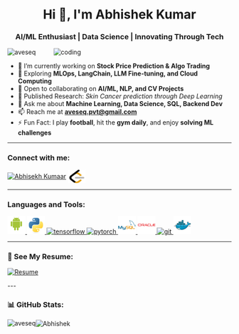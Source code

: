 <h1 align="center">Hi 👋, I'm Abhishek Kumar</h1>
<h3 align="center">AI/ML Enthusiast | Data Science | Innovating Through Tech</h3>

<img align="right" alt="coding" width="400" src="https://media2.giphy.com/media/NytMLKyiaIh6VH9SPm/giphy.gif?cid=ecf05e47i8s9qleucyq92tkqqoht9wptlvs7xuv3kri2kt72&ep=v1_gifs_search&rid=giphy.gif&ct=g">

<p align="left"> <img src="https://komarev.com/ghpvc/?username=aveseq&label=Profile%20views&color=0e75b6&style=flat" alt="aveseq" /> </p>

- 🔭 I’m currently working on **Stock Price Prediction & Algo Trading**  
- 🌱 Exploring **MLOps, LangChain, LLM Fine-tuning, and Cloud Computing**  
- 👯 Open to collaborating on **AI/ML, NLP, and CV Projects**  
- 📝 Published Research: *Skin Cancer prediction through Deep Learning*  
- 💬 Ask me about **Machine Learning, Data Science, SQL, Backend Dev**  
- 📫 Reach me at **aveseq.pvt@gmail.com**  
- ⚡ Fun Fact: I play **football**, hit the **gym daily**, and enjoy **solving ML challenges**  

---

<h3 align="left">Connect with me:</h3>
<p align="left">
<a href="https://linkedin.com/in/aveseq" target="_blank"><img align="center" src="https://raw.githubusercontent.com/rahuldkjain/github-profile-readme-generator/master/src/images/icons/Social/linked-in-alt.svg" alt="Abhisekh Kumaar" height="30" width="40" /></a>
<a href="https://leetcode.com/aveseq/" target="blank"><img align="center" src="https://github.com/aveseq/GitHub-Profile-Readme/blob/main/leetcode.png" alt="Abhisekh" height="30" width="40" /></a>
</p>

---

<h3 align="left">Languages and Tools:</h3>
<p align="left">
  <a href="https://developer.android.com" target="_blank" rel="noreferrer"> <img src="https://raw.githubusercontent.com/devicons/devicon/master/icons/android/android-original-wordmark.svg" alt="android" width="40" height="40"/> </a>
  <a href="https://www.python.org" target="_blank" rel="noreferrer"> <img src="https://raw.githubusercontent.com/devicons/devicon/master/icons/python/python-original.svg" alt="python" width="40" height="40"/> </a>
  <a href="https://www.tensorflow.org/" target="_blank" rel="noreferrer"> <img src="https://upload.wikimedia.org/wikipedia/commons/2/2d/Tensorflow_logo.svg" alt="tensorflow" width="40" height="40"/> </a>
  <a href="https://pytorch.org/" target="_blank" rel="noreferrer"> <img src="https://upload.wikimedia.org/wikipedia/commons/1/10/PyTorch_logo_icon.svg" alt="pytorch" width="40" height="40"/> </a>
  <a href="https://www.mysql.com/" target="_blank" rel="noreferrer"> <img src="https://raw.githubusercontent.com/devicons/devicon/master/icons/mysql/mysql-original-wordmark.svg" alt="mysql" width="40" height="40"/> </a>
  <a href="https://www.oracle.com/" target="_blank" rel="noreferrer"> <img src="https://raw.githubusercontent.com/devicons/devicon/master/icons/oracle/oracle-original.svg" alt="oracle" width="40" height="40"/> </a>
  <a href="https://git-scm.com/" target="_blank" rel="noreferrer"> <img src="https://www.vectorlogo.zone/logos/git-scm/git-scm-icon.svg" alt="git" width="40" height="40"/> </a>
  <a href="https://www.docker.com/" target="_blank" rel="noreferrer"> <img src="https://raw.githubusercontent.com/devicons/devicon/master/icons/docker/docker-original.svg" alt="docker" width="40" height="40"/> </a>
</p>

---

<h3 align="left">📄 See My Resume:</h3>
<p align="left">
  <a href="https://drive.google.com/file/d/1MuSRVgaEz4U5CMXklngJC0ZXX0E819zO/view?usp=sharing" target="_blank">
    <img src="https://img.shields.io/badge/Resume-View-orange?style=for-the-badge" alt="Resume" />
  </a>
</p>
---
<h3 align="left">📊 GitHub Stats:</h3>
<p><img align="left" src="https://github-readme-stats.vercel.app/api/top-langs?username=aveseq&show_icons=true&locale=en&layout=compact" alt="aveseq" /></p>

<p><img align="center" src="https://github-readme-streak-stats.herokuapp.com/?user=aveseq&" alt="Abhishek" /></p>
